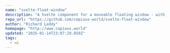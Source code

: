 ```yaml
---
name: "svelte-float-window"
description: "A Svelte component for a moveable floating window - with a slot and a resize corner."
repo_url: "https://github.com/copious-world/svelte-float-window"
author: "Richard Leddy"
homepage: "http://www.copious.world"
updated: "2025-01-14T23:07:29.859Z"
tags: 
  - ui
---
```

